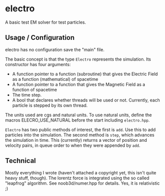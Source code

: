 electro
=======

A basic test EM solver for test particles.


Usage / Configuration
---------------------
electro has no configuration save the "main" file.

The basic concept is that the type `Electro` represents the simulation. Its constructor has four arguments:
* A function pointer to a function (subroutine) that gives the Electric Field as a function (mathematical) of spacetime
* A function pointer to a function that gives the Magnetic Field as a function of spacetime
* The time step.
* A bool that declares whether threads will be used or not. Currently, each particle is stepped by its own thread.

The units used are cgs and natural units. To use natural units, define the macros ELECRO_USE_NATURAL before the start including `electro.hpp`.

`Electro` has two public methods of interest, the first is `add`. Use this to add particles into the simulation. The second method is `step`, which advances the simulation in time. This (currently) returns a vector of position and velocity pairs, in queue order to when they were appended by `add`.

Technical
---------
Mostly everything I wrote (haven't attached a copyright yet, this isn't quite heavy stuff, though).
The lorentz force is integrated using the so called "leapfrog" algorithm. See noob3d/numer.hpp for details. Yes, it is relativistic ;)